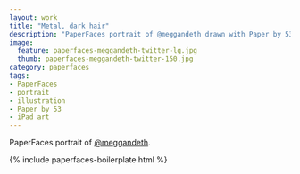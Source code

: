 ```yaml
---
layout: work
title: "Metal, dark hair"
description: "PaperFaces portrait of @meggandeth drawn with Paper by 53 on an iPad."
image: 
  feature: paperfaces-meggandeth-twitter-lg.jpg
  thumb: paperfaces-meggandeth-twitter-150.jpg
category: paperfaces
tags: 
- PaperFaces
- portrait
- illustration
- Paper by 53
- iPad art
---
```


PaperFaces portrait of [@meggandeth](http://twitter.com/meggandeth).

{% include paperfaces-boilerplate.html %}